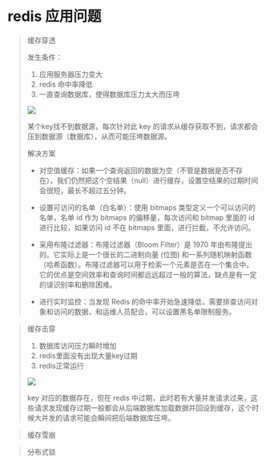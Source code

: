 # redis 应用问题

> 缓存穿透
>
> 发生条件：
>
> 1. 应用服务器压力变大
> 2. redis 命中率降低
> 3. 一直查询数据库，使得数据库压力太大而压垮
>
> ![](C:\Users\10757\Desktop\redis-learn\img\缓存穿透.png)
>
> 某个key找不到数据源，每次针对此 key 的请求从缓存获取不到，请求都会压到数据源（数据库），从而可能压垮数据源。
>
> 
>
> 解决方案
>
> - 对空值缓存：如果一个查询返回的数据为空（不管是数据是否不存在），我们仍然把这个空结果（null）进行缓存，设置空结果的过期时间会很短，最长不超过五分钟。
>
> - 设置可访问的名单（白名单）：使用 bitmaps 类型定义一个可以访问的名单，名单 id 作为 bitmaps 的偏移量，每次访问和 bitmap 里面的 id 进行比较，如果访问 id 不在 bitmaps 里面，进行拦截，不允许访问。
>
> - 采用布隆过滤器：布隆过滤器（Bloom Filter）是 1970 年由布隆提出的。它实际上是一个很长的二进制向量 (位图) 和一系列随机映射函数（哈希函数）。布隆过滤器可以用于检索一个元素是否在一个集合中。它的优点是空间效率和查询时间都远远超过一般的算法，缺点是有一定的误识别率和删除困难。
>
> - 进行实时监控：当发现 Redis 的命中率开始急速降低，需要排查访问对象和访问的数据，和运维人员配合，可以设置黑名单限制服务。



> 缓存击穿
>
> 1. 数据库访问压力瞬时增加
> 2. redis里面没有出现大量key过期
> 3. redis正常运行
>
> ![](C:\Users\10757\Desktop\redis-learn\img\缓存击穿.png)
>
> 
>
> key 对应的数据存在，但在 redis 中过期，此时若有大量并发请求过来，这些请求发现缓存过期一般都会从后端数据库加载数据并回设到缓存，这个时候大并发的请求可能会瞬间把后端数据库压垮。
>
>
> 



> 缓存雪崩



> 分布式锁



















